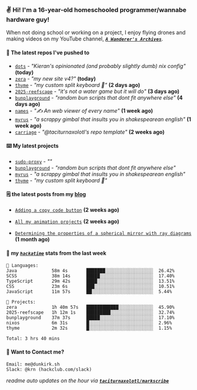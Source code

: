 ### ✌️ Hi! I'm a 16-year-old homeschooled programmer/wannabe hardware guy!

When not doing school or working on a project, I enjoy flying drones and making videos on my YouTube channel, [**_`A Wanderer's Archives`_**](https://youtube.com/@wanderer.archives).

#### 👷 The latest repos I've pushed to

- [`dots`](https://github.com/taciturnaxolotl/dots) - _"Kieran's opinionated (and probably slightly dumb) nix config"_ **(today)**
- [`zera`](https://github.com/taciturnaxolotl/zera) - _"my new site v4?"_ **(today)**
- [`thyme`](https://github.com/taciturnaxolotl/thyme) - _"my custom split keyboard 🫶"_ **(2 days ago)**
- [`2025-reefscape`](https://github.com/df1317/2025-reefscape) - _"it's not a water game but it will do"_ **(3 days ago)**
- [`bunplayground`](https://github.com/taciturnaxolotl/bunplayground) - _"random bun scripts that dont fit anywhere else"_ **(4 days ago)**
- [`names`](https://github.com/aramshiva/names) - _"✍️ An web viewer of every name"_ **(1 week ago)**
- [`myrus`](https://github.com/taciturnaxolotl/myrus) - _"a scrappy gimbal that insults you in shakespearean english"_ **(1 week ago)**
- [`carriage`](https://github.com/taciturnaxolotl/carriage) - _"@taciturnaxolotl's repo template"_ **(2 weeks ago)**

#### ⌨️ My latest projects

- [`sudo-proxy`](https://github.com/taciturnaxolotl/sudo-proxy) - _""_
- [`bunplayground`](https://github.com/taciturnaxolotl/bunplayground) - _"random bun scripts that dont fit anywhere else"_
- [`myrus`](https://github.com/taciturnaxolotl/myrus) - _"a scrappy gimbal that insults you in shakespearean english"_
- [`thyme`](https://github.com/taciturnaxolotl/thyme) - _"my custom split keyboard 🫶"_

#### 🗒️ the latest posts from my [blog](https://dunkirk.sh)

- [`Adding a copy code button`](https://dunkirk.sh/blog/adding-a-copy-button/) **(2 weeks ago)**

- [`All my animation projects`](https://dunkirk.sh/blog/my-animations/) **(2 weeks ago)**

- [`Determining the properties of a spherical mirror with ray diagrams`](https://dunkirk.sh/blog/spherical-ray-diagrams/) **(1 month ago)**



#### 📡 my [_`hackatime`_](https://waka.hackclub.com) stats from the last week

```text
💾 Languages:
Java             58m 4s       ███████░░░░░░░░░░░░░░░░░░  26.42%
SCSS             38m 14s      █████░░░░░░░░░░░░░░░░░░░░  17.40%
TypeScript       29m 42s      ████░░░░░░░░░░░░░░░░░░░░░  13.51%
CSS              23m 6s       ███░░░░░░░░░░░░░░░░░░░░░░  10.51%
JavaScript       11m 57s      ██░░░░░░░░░░░░░░░░░░░░░░░  5.44%

💼 Projects:
zera             1h 40m 57s   ████████████░░░░░░░░░░░░░  45.90%
2025-reefscape   1h 12m 1s    █████████░░░░░░░░░░░░░░░░  32.74%
bunplayground    37m 37s      █████░░░░░░░░░░░░░░░░░░░░  17.10%
nixos            6m 31s       █░░░░░░░░░░░░░░░░░░░░░░░░  2.96%
thyme            2m 32s       █░░░░░░░░░░░░░░░░░░░░░░░░  1.15%

Total: 3 hrs 40 mins
```

#### 📮 Want to Contact me?

```text
Email: me@dunkirk.sh
Slack: @krn (hackclub.com/slack)
```

_readme auto updates on the hour via [**`taciturnaxolotl/markscribe`**](https://github.com/taciturnaxolotl/markscribe)_

